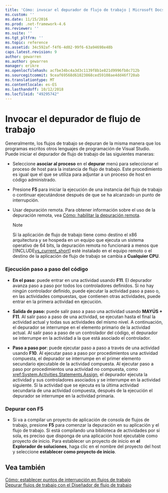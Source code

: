 ```yaml
---
title: 'Cómo: invocar el depurador de flujo de trabajo | Microsoft Docs'
ms.custom: ''
ms.date: 11/15/2016
ms.prod: .net-framework-4.6
ms.reviewer: ''
ms.suite: ''
ms.tgt_pltfrm: ''
ms.topic: reference
ms.assetid: 34c592af-f4f6-4d02-99f6-63a94698e48b
caps.latest.revision: 9
author: gewarren
ms.author: gewarren
manager: erikre
ms.openlocfilehash: acfbe34bc4a3d3c1139f8b1e821d9996fb8c712b
ms.sourcegitcommit: 9ceaf69568d61023868ced59108ae4dd46f720ab
ms.translationtype: MT
ms.contentlocale: es-ES
ms.lasthandoff: 10/12/2018
ms.locfileid: "49295742"
---
```

# <a name="how-to-invoke-the-workflow-debugger"></a>Invocar el depurador de flujo de trabajo
Generalmente, los flujos de trabajo se depuran de la misma manera que los programas escritos otros lenguajes de programación de Visual Studio. Puede iniciar el depurador de flujo de trabajo de las siguientes maneras:  
  
-   Seleccione **asociar al proceso** en el **depurar** menú para seleccionar el proceso de host para la instancia de flujo de trabajo. Este procedimiento es igual que el que se utiliza para adjuntar a un proceso de host en código administrado.  
  
-   Presione **F5** para iniciar la ejecución de una instancia del flujo de trabajo o continuar ejecutándose después de que se ha alcanzado un punto de interrupción.  
  
-   Usar depuración remota. Para obtener información sobre el uso de la depuración remota, vea [Cómo: habilitar la depuración remota](http://go.microsoft.com/fwlink/?LinkId=196257).  
  
    > [!NOTE]
    >  Si la aplicación de flujo de trabajo tiene como destino el x86 arquitectura y se hospeda en un equipo que ejecuta un sistema operativo de 64 bits, la depuración remota no funcionará a menos que [!INCLUDE[vs_current_short](../includes/vs-current-short-md.md)] esté instalado en el equipo remoto o el destino de la aplicación de flujo de trabajo se cambia a **Cualquier CPU**.  
  
### <a name="stepping-through-code"></a>Ejecución paso a paso del código  
  
-   **En el paso**: puede entrar en una actividad usando **F11**. El depurador avanza paso a paso por todos los controladores definidos. Si no hay ningún controlador definido, puede ejecutar la actividad paso a paso o, en las actividades compuestas, que contienen otras actividades, puede entrar en la primera actividad en ejecución.  
  
-   **Salida de paso:** puede salir paso a paso una actividad usando **MAYÚS + F11**. Al salir paso a paso de una actividad, se ejecutan hasta el final la actividad actual y todas sus actividades del mismo nivel. A continuación, el depurador se interrumpe en el elemento primario de la actividad actual. Al salir paso a paso de un controlador del código, el depurador se interrumpe en la actividad a la que está asociado el controlador.  
  
-   **Paso a paso por**: puede ejecutar paso a paso a través de una actividad usando **F10**. Al ejecutar paso a paso por procedimientos una actividad compuesta, el depurador se interrumpe en el primer elemento secundario ejecutable de la actividad compuesta. Al ejecutar paso a paso por procedimientos una actividad no compuesta, como <xref:System.Activities.Statements.Assign>, el depurador ejecuta la actividad y sus controladores asociados y se interrumpe en la actividad siguiente. Si la actividad que se ejecuta es la última actividad secundaria de una actividad compuesta, después de la ejecución el depurador se interrumpe en la actividad primaria.  
  
### <a name="debugging-with-f5"></a>Depurar con F5  
  
-   Si va a compilar un proyecto de aplicación de consola de flujos de trabajo, presione **F5** para comenzar la depuración en su aplicación y el flujo de trabajo. Si está compilando una biblioteca de actividades por sí sola, es preciso que disponga de una aplicación host ejecutable como proyecto de inicio. Para establecer un proyecto de inicio en **el Explorador de soluciones**, haga clic en el nombre del proyecto del host y seleccione **establecer como proyecto de inicio**.  
  
## <a name="see-also"></a>Vea también  
 [Cómo: establecer puntos de interrupción en flujos de trabajo](../workflow-designer/how-to-set-breakpoints-in-workflows.md)   
 [Depurar flujos de trabajo con el Diseñador de flujo de trabajo](../workflow-designer/debugging-workflows-with-the-workflow-designer.md)